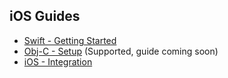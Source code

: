 ## iOS Guides
* [Swift - Getting Started](/getting-started/swift)
* [Obj-C - Setup](/getting-started/obj-c) (Supported, guide coming soon)
* [iOS - Integration](/existing-project-integration/ios)